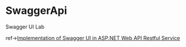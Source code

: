 # SwaggerApi
 Swagger UI Lab

ref→[Implementation of Swagger UI in ASP.NET Web API Restful Service](https://www.youtube.com/watch?v=TbL1UdfwWWI&ab_channel=PravinUgalmugale)